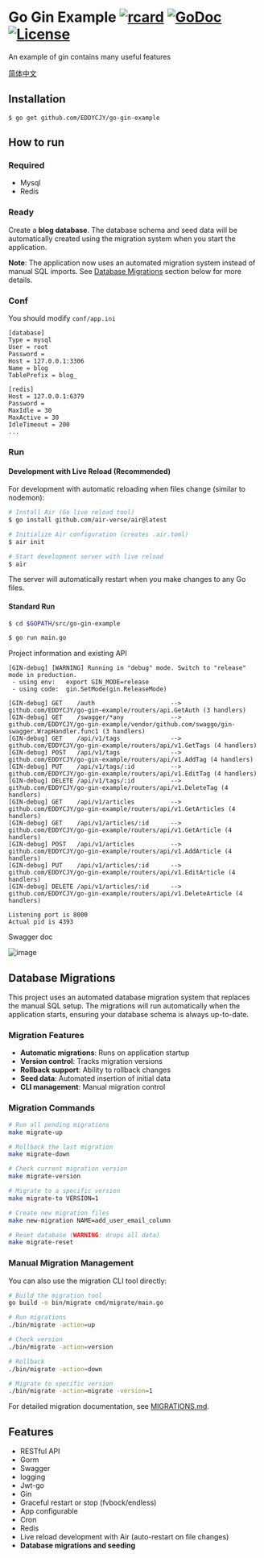 # Go Gin Example [![rcard](https://goreportcard.com/badge/github.com/EDDYCJY/go-gin-example)](https://goreportcard.com/report/github.com/EDDYCJY/go-gin-example) [![GoDoc](http://img.shields.io/badge/go-documentation-blue.svg?style=flat-square)](https://godoc.org/github.com/EDDYCJY/go-gin-example) [![License](http://img.shields.io/badge/license-mit-blue.svg?style=flat-square)](https://raw.githubusercontent.com/EDDYCJY/go-gin-example/master/LICENSE)

An example of gin contains many useful features

[简体中文](https://github.com/EDDYCJY/go-gin-example/blob/master/README_ZH.md)

## Installation
```
$ go get github.com/EDDYCJY/go-gin-example
```

## How to run

### Required

- Mysql
- Redis

### Ready

Create a **blog database**. The database schema and seed data will be automatically created using the migration system when you start the application.

**Note**: The application now uses an automated migration system instead of manual SQL imports. See [Database Migrations](#database-migrations) section below for more details.

### Conf

You should modify `conf/app.ini`

```
[database]
Type = mysql
User = root
Password =
Host = 127.0.0.1:3306
Name = blog
TablePrefix = blog_

[redis]
Host = 127.0.0.1:6379
Password =
MaxIdle = 30
MaxActive = 30
IdleTimeout = 200
...
```

### Run

#### Development with Live Reload (Recommended)
For development with automatic reloading when files change (similar to nodemon):

```bash
# Install Air (Go live reload tool)
$ go install github.com/air-verse/air@latest

# Initialize Air configuration (creates .air.toml)
$ air init

# Start development server with live reload
$ air
```

The server will automatically restart when you make changes to any Go files.

#### Standard Run
```bash
$ cd $GOPATH/src/go-gin-example

$ go run main.go
```

Project information and existing API

```
[GIN-debug] [WARNING] Running in "debug" mode. Switch to "release" mode in production.
 - using env:	export GIN_MODE=release
 - using code:	gin.SetMode(gin.ReleaseMode)

[GIN-debug] GET    /auth                     --> github.com/EDDYCJY/go-gin-example/routers/api.GetAuth (3 handlers)
[GIN-debug] GET    /swagger/*any             --> github.com/EDDYCJY/go-gin-example/vendor/github.com/swaggo/gin-swagger.WrapHandler.func1 (3 handlers)
[GIN-debug] GET    /api/v1/tags              --> github.com/EDDYCJY/go-gin-example/routers/api/v1.GetTags (4 handlers)
[GIN-debug] POST   /api/v1/tags              --> github.com/EDDYCJY/go-gin-example/routers/api/v1.AddTag (4 handlers)
[GIN-debug] PUT    /api/v1/tags/:id          --> github.com/EDDYCJY/go-gin-example/routers/api/v1.EditTag (4 handlers)
[GIN-debug] DELETE /api/v1/tags/:id          --> github.com/EDDYCJY/go-gin-example/routers/api/v1.DeleteTag (4 handlers)
[GIN-debug] GET    /api/v1/articles          --> github.com/EDDYCJY/go-gin-example/routers/api/v1.GetArticles (4 handlers)
[GIN-debug] GET    /api/v1/articles/:id      --> github.com/EDDYCJY/go-gin-example/routers/api/v1.GetArticle (4 handlers)
[GIN-debug] POST   /api/v1/articles          --> github.com/EDDYCJY/go-gin-example/routers/api/v1.AddArticle (4 handlers)
[GIN-debug] PUT    /api/v1/articles/:id      --> github.com/EDDYCJY/go-gin-example/routers/api/v1.EditArticle (4 handlers)
[GIN-debug] DELETE /api/v1/articles/:id      --> github.com/EDDYCJY/go-gin-example/routers/api/v1.DeleteArticle (4 handlers)

Listening port is 8000
Actual pid is 4393
```
Swagger doc

![image](https://i.imgur.com/bVRLTP4.jpg)

## Database Migrations

This project uses an automated database migration system that replaces the manual SQL setup. The migrations will run automatically when the application starts, ensuring your database schema is always up-to-date.

### Migration Features

- **Automatic migrations**: Runs on application startup
- **Version control**: Tracks migration versions
- **Rollback support**: Ability to rollback changes
- **Seed data**: Automated insertion of initial data
- **CLI management**: Manual migration control

### Migration Commands

```bash
# Run all pending migrations
make migrate-up

# Rollback the last migration
make migrate-down

# Check current migration version
make migrate-version

# Migrate to a specific version
make migrate-to VERSION=1

# Create new migration files
make new-migration NAME=add_user_email_column

# Reset database (WARNING: drops all data)
make migrate-reset
```

### Manual Migration Management

You can also use the migration CLI tool directly:

```bash
# Build the migration tool
go build -o bin/migrate cmd/migrate/main.go

# Run migrations
./bin/migrate -action=up

# Check version
./bin/migrate -action=version

# Rollback
./bin/migrate -action=down

# Migrate to specific version
./bin/migrate -action=migrate -version=1
```

For detailed migration documentation, see [MIGRATIONS.md](MIGRATIONS.md).

## Features

- RESTful API
- Gorm
- Swagger
- logging
- Jwt-go
- Gin
- Graceful restart or stop (fvbock/endless)
- App configurable
- Cron
- Redis
- Live reload development with Air (auto-restart on file changes)
- **Database migrations and seeding**